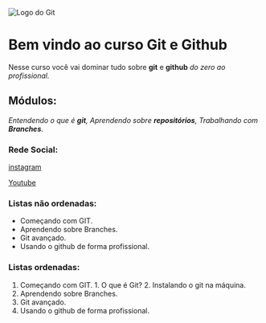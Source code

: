![Logo do Git](https://cdn-icons-png.flaticon.com/128/9168/9168210.png)
# Bem vindo ao curso Git e Github
Nesse curso você vai dominar tudo sobre **git** e **github** _do zero ao profissional._ 

## Módulos:
_Entendendo o que é **git**, Aprendendo sobre **repositórios**, Trabalhando com **Branches**._


### Rede Social:
 
[instagram](https://instragam.com/sujeitoprogramador)

[Youtube](https://youtube.com/c/sujeitoprogramador)

### Listas não ordenadas:

* Começando com GIT.
* Aprendendo sobre Branches.
* Git avançado.
* Usando o github de forma profissional.

### Listas ordenadas:

1. Começando com GIT.
        1. O que é Git?
        2. Instalando o git na máquina.
2. Aprendendo sobre Branches.
3. Git avançado.
4. Usando o github de forma profissional.

